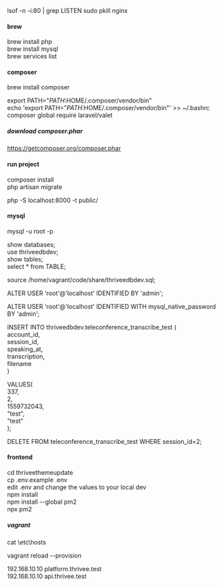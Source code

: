 
lsof -n -i:80 | grep LISTEN
sudo pkill nginx   

#### brew
brew install php   
brew install mysql    
brew services list      

#### composer 
brew install composer     

export PATH="$PATH:$HOME/.composer/vendor/bin"     
echo 'export PATH="$PATH:$HOME/.composer/vendor/bin"' >> ~/.bashrc      
composer global require laravel/valet       

##### download composer.phar
https://getcomposer.org/composer.phar


#### run project
composer install      
php artisan migrate   

php -S localhost:8000 -t public/       



#### mysql
mysql -u root -p

show databases;   
use thriveedbdev;   
show tables;  
select * from TABLE;   

source /home/vagrant/code/share/thriveedbdev.sql;  


ALTER USER 'root'@'localhost' IDENTIFIED BY 'admin';

ALTER USER 'root'@'localhost' IDENTIFIED WITH mysql_native_password BY 'admin';   

INSERT INTO thriveedbdev.teleconference_transcribe_test (       
  account_id,    
  session_id,    
  speaking_at,    
  transcription,    
  filename   
  )
  
VALUES(   
  337,   
  2,    
  1559732043,   
  "test",   
  "test"   
  );   

DELETE FROM teleconference_transcribe_test WHERE session_id=2;



#### frontend
cd thriveethemeupdate  
cp .env.example .env    
edit .env and change the values to your local dev    
npm install   
npm install --global pm2   
npx pm2  

##### vagrant
cat \etc\hosts

vagrant reload --provision    


192.168.10.10   platform.thrivee.test    
192.168.10.10   api.thrivee.test    






